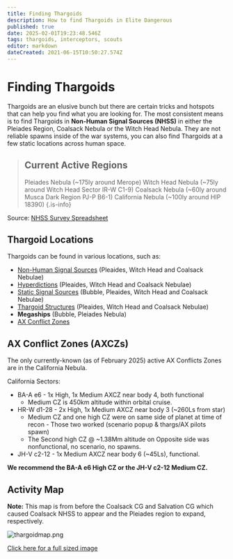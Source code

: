 ```yaml
---
title: Finding Thargoids
description: How to find Thargoids in Elite Dangerous
published: true
date: 2025-02-01T19:23:48.546Z
tags: thargoids, interceptors, scouts
editor: markdown
dateCreated: 2021-06-15T10:50:27.574Z
---
```


# Finding Thargoids
Thargoids are an elusive bunch but there are certain tricks and hotspots that can help you find what you are looking for. The most consistent means is to find Thargoids in **Non-Human Signal Sources (NHSS)** in either the Pleiades Region, Coalsack Nebula or the Witch Head Nebula. They are not reliable spawns inside of the war systems, you can also find Thargoids at a few static locations across human space.

> ## Current Active Regions
>Pleiades Nebula (~175ly around Merope)
>Witch Head Nebula (~75ly around Witch Head Sector IR-W C1-9)
>Coalsack Nebula (~60ly around Musca Dark Region PJ-P B6-1)
>California Nebula (~100ly around HIP 18390)
{.is-info}

Source: [NHSS Survey Spreadsheet](https://docs.google.com/spreadsheets/d/1DhDTU3SLvmoNjBb_Ymy-S6RV1DsYztPRiULh1zR26lA/edit#gid=0)

## Thargoid Locations

Thargoids can be found in various locations, such as:
- [Non-Human Signal Sources](/en/nhss) (Pleaides, Witch Head and Coalsack Nebulae)
- [Hyperdictions](/en/hyperdictions) (Pleaides, Witch Head and Coalsack Nebulae)
- [Static Signal Sources](/en/static-signals) (Bubble, Pleaides, Witch Head and Coalsack Nebulae)
- [Thargoid Structures](https://canonn.science/codex/the-unknown-structure/?highlight=structure) (Pleaides, Witch Head and Coalsack Nebulae)
- **Megaships** (Bubble, Pleiades Nebula)
- [AX Conflict Zones](/en/finding-thargoids#ax-conflict-zones)

## AX Conflict Zones (AXCZs)

The only currently-known (as of February 2025) active AX Conflicts Zones are in the California Nebula.

California Sectors:
- BA-A e6 - 1x High, 1x Medium AXCZ near body 4, both functional
	- Medium CZ is 450km altitude within orbital cruise.
- HR-W d1-28 - 2x High, 1x Medium AXCZ near body 3 (~260Ls from star)
	- Medium CZ and one high CZ were on same side of planet at time of recon - Those two worked (scenario popup & thargs/AX pilots spawn)
  - The Second high CZ @ ~1.38Mm altitude on Opposite side was nonfunctional, no scenario, no spawns.
- JH-V c2-12 - 1x Medium AXCZ near body 6 (~45Ls), functional.

**We recommend the BA-A e6 High CZ or the JH-V c2-12 Medium CZ.**

## Activity Map
**Note:** This map is from before the Coalsack CG and Salvation CG which caused Coalsack NHSS to appear and the Pleiades region to expand, respectively.

![thargoidmap.png](/img/thargoidmap.png)

[Click here for a full sized image](https://cdn.discordapp.com/attachments/625989888432537611/854310144946208808/Thargoid_Activity_Map_v0.5.png)
